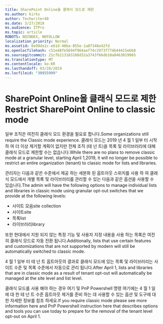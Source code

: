 ```yaml
---
title: SharePoint Online을 클래식 모드로 제한
ms.author: kirks
author: Techwriter40
ms.date: 3/27/2018
ms.audience: ITPro
ms.topic: article
ROBOTS: NOINDEX, NOFOLLOW
localization_priority: Normal
ms.assetid: 6e99da1c-e61d-40ba-855e-1a8f346e42fd
ms.openlocfilehash: c51e48fe5694f964aef74c2973f774b44415ebb8
ms.sourcegitcommit: 21cfb213183188d32a3743f66db10a8463019965
ms.translationtype: MT
ms.contentlocale: ko-KR
ms.lasthandoff: 03/28/2019
ms.locfileid: "30955999"
---
```

# <a name="restrict-sharepoint-online-to-classic-mode"></a><span data-ttu-id="113b4-102">SharePoint Online을 클래식 모드로 제한</span><span class="sxs-lookup"><span data-stu-id="113b4-102">Restrict SharePoint Online to classic mode</span></span>

<span data-ttu-id="113b4-103">일부 조직은 여전히 클래식 모드 환경을 필요로 합니다.</span><span class="sxs-lookup"><span data-stu-id="113b4-103">Some organizations still require the Classic mode experience.</span></span> <span data-ttu-id="113b4-104">클래식 모드는 2019 년 4 월 1 일부 터 시작 하 여 더 이상 제거할 계획이 없지만 전체 조직 (테 넌 트)을 목록 및 라이브러리에 대해 클래식 모드로 제한할 수는 없습니다.</span><span class="sxs-lookup"><span data-stu-id="113b4-104">While there are no plans to remove classic mode at a granular level, starting April 1,2019, it will no longer be possible to restrict an entire organization (tenant) to classic mode for lists and libraries.</span></span>

<span data-ttu-id="113b4-105">관리자는 다음과 같은 수준에서 제공 하는 세분화 된 옵트아웃 스위치를 사용 하 여 클래식 모드에서 개별 목록 및 라이브러리를 관리할 수 있는 다음과 같은 옵션을 사용할 수 있습니다.</span><span class="sxs-lookup"><span data-stu-id="113b4-105">The admin will have the following options to manage individual lists and libraries in classic mode using granular opt-out switches that we provide at the following levels:</span></span>

- <span data-ttu-id="113b4-106">사이트 모음</span><span class="sxs-lookup"><span data-stu-id="113b4-106">site collection</span></span>
- <span data-ttu-id="113b4-107">사이트</span><span class="sxs-lookup"><span data-stu-id="113b4-107">site</span></span>
- <span data-ttu-id="113b4-108">목록</span><span class="sxs-lookup"><span data-stu-id="113b4-108">list</span></span>
- <span data-ttu-id="113b4-109">라이브러리</span><span class="sxs-lookup"><span data-stu-id="113b4-109">library</span></span>

<span data-ttu-id="113b4-110">또한 현대에서 지원 되지 않는 특정 기능 및 사용자 지정 내용을 사용 하는 목록은 여전히 클래식 모드로 자동 전환 됩니다.</span><span class="sxs-lookup"><span data-stu-id="113b4-110">Additionally, lists that use certain features and customizations that are not supported by modern will still be automatically switched to classic mode.</span></span>

<span data-ttu-id="113b4-111">4 월 1 일부 터 테 넌 트 옵트아웃의 결과로 클래식 모드에 있는 목록 및 라이브러리는 사이트 수준 및 목록 수준에서 자동으로 관리 됩니다.</span><span class="sxs-lookup"><span data-stu-id="113b4-111">After April 1, lists and libraries that are in classic mode as a result of tenant opt-out will automatically be managed at the site level and list level.</span></span>

<span data-ttu-id="113b4-112">클래식 모드를 사용 해야 하는 경우 여기 및 PnP Powershell 명령 여기에는 4 월 1 일에 대 한 테 넌 트 수준 옵트아웃 제거를 준비 하는 데 사용할 수 있는 옵션 및 도구에 대 한 자세한 정보를 참조 하세요.</span><span class="sxs-lookup"><span data-stu-id="113b4-112">If you require classic mode please see more information here and PnP Powershell instruction here that describes options and tools you can use today to prepare for the removal of the tenant level opt-out on April 1.</span></span>
